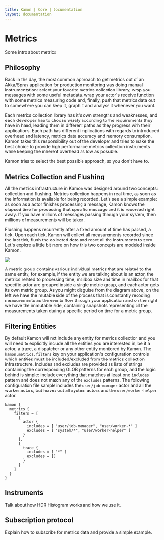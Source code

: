 ```yaml
---
title: Kamon | Core | Documentation
layout: documentation
---
```


Metrics
=======

Some intro about metrics

Philosophy
----------

Back in the day, the most common approach to get metrics out of an Akka/Spray application for production monitoring was
doing manual instrumentation: select your favorite metrics collection library, wrap you messages with some useful
metadata, wrap your actor's receive function with some metrics measuring code and, finally, push that metrics data out
to somewhere you can keep it, graph it and analyse it whenever you want.

Each metrics collection library has it's own strengths and weaknesses, and each developer has to choose wisely according
to the requirements they have in hand, leading them in different paths as they progress with their applications. Each
path has different implications with regards to introduced overhead and latency, metrics data accuracy and memory
consumption. Kamon takes this responsibility out of the developer and tries to make the best choice to provide high
performance metrics collection instruments while keeping the inherent overhead as low as possible.

Kamon tries to select the best possible approach, so you don't have to.


Metrics Collection and Flushing
-------------------------------

All the metrics infrastructure in Kamon was designed around two concepts: collection and flushing. Metrics collection
happens in real time, as soon as the information is available for being recorded. Let's see a simple example: as soon as
a actor finishes processing a message, Kamon knows the elapsed time for processing that specific message and it is
recorded right away. If you have millions of messages passing through your system, then millions of measurements will be
taken.

Flushing happens recurrently after a fixed amount of time has passed, a tick. Upon each tick, Kamon will collect all
measurements recorded since the last tick, flush the collected data and reset all the instruments to zero. Let's explore
a little bit more on how this two concepts are modeled inside Kamon.

<img class="img-responsive" src="/assets/img/diagrams/metric-collection-concepts.png">

A metric group contains various individual metrics that are related to the same entity, for example, if the entity we
are talking about is an actor, the metrics related to processing time, mailbox size and time in mailbox for that
specific actor are grouped inside a single metric group, and each actor gets its own metric group. As you might disguise
from the diagram above, on the left we have the mutable side of the process that is constantly recoding measurements as
the events flow through your application and on the right we have the immutable side, containing snapshots representing
all the measurements taken during a specific period on time for a metric group.


Filtering Entities
------------------

By default Kamon will not include any entity for metrics collection and you will need to explicitly include all the
entities you are interested in, be it a actor, a trace, a dispatcher or any other entity monitored by Kamon. The
`kamon.metrics.filters` key on your application's configuration controls which entities must be included/excluded from
the metrics collection infrastructure. Includes and excludes are provided as lists of strings containing the
corresponding GLOB patterns for each group, and the logic behind is simple: include everything that matches at least one
`includes` pattern and does not match any of the `excludes` patterns. The following configuration file sample includes
the `user/job-manager` actor and all the worker actors, but leaves out all system actors and the `user/worker-helper`
actor.

```
kamon {
  metrics {
    filters = [
      {
        actor {
          includes = [ "user/job-manager", "user/worker-*" ]
          excludes = [ "system/*", "user/worker-helper" ]
        }
      },
      {
        trace {
          includes = [ "*" ]
          excludes = []
        }
      }
    ]
  }
}
```

Instruments
-----------

Talk about how HDR Histogram works and how we use it.


Subscription protocol
---------------------

Explain how to subscribe for metrics data and provide a simple example.
